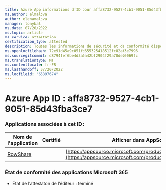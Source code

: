 ```yaml
---
title: Azure App informations d’ID pour affa8732-9527-4cb1-9051-85d43fba3ce7
ms.author: elmalova
author: elenamalova
manager: tonybal
ms.date: 07/20/2022
ms.topic: article
ms.service: attestation
certification_type: attested
description: Toutes les informations de sécurité et de conformité disponibles pour affa8732-9527-4cb1-9051-85d43fba3ce7.
ms.openlocfilehash: 72e91d45a9c051fd655325418512fc82af3e7996
ms.sourcegitcommit: d8794fef6be4d3a9a42bf2904f29a70de76069fc
ms.translationtype: MT
ms.contentlocale: fr-FR
ms.lasthandoff: 07/20/2022
ms.locfileid: "66897674"
---
```

# <a name="azure-app-id-affa8732-9527-4cb1-9051-85d43fba3ce7"></a>Azure App ID : affa8732-9527-4cb1-9051-85d43fba3ce7


### <a name="apps-associated-with-this-id"></a>Applications associées à cet ID :
| **Nom de l'application** | **Certifié** | **Afficher dans AppSource** |
|--------------|---------------|-----------------------|
| [RowShare](../forward/WA200002567.md) |  | [https://appsource.microsoft.com/product/office/WA200002567](https://appsource.microsoft.com/product/office/WA200002567) |

### <a name="microsoft-365-app-compliance-status"></a>État de conformité des applications Microsoft 365
- État de l’attestaton de l’éditeur : terminé
